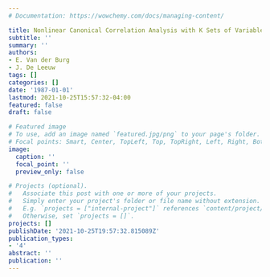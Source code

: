 ```yaml
---
# Documentation: https://wowchemy.com/docs/managing-content/

title: Nonlinear Canonical Correlation Analysis with K Sets of Variables
subtitle: ''
summary: ''
authors:
- E. Van der Burg
- J. De Leeuw
tags: []
categories: []
date: '1987-01-01'
lastmod: 2021-10-25T15:57:32-04:00
featured: false
draft: false

# Featured image
# To use, add an image named `featured.jpg/png` to your page's folder.
# Focal points: Smart, Center, TopLeft, Top, TopRight, Left, Right, BottomLeft, Bottom, BottomRight.
image:
  caption: ''
  focal_point: ''
  preview_only: false

# Projects (optional).
#   Associate this post with one or more of your projects.
#   Simply enter your project's folder or file name without extension.
#   E.g. `projects = ["internal-project"]` references `content/project/deep-learning/index.md`.
#   Otherwise, set `projects = []`.
projects: []
publishDate: '2021-10-25T19:57:32.815089Z'
publication_types:
- '4'
abstract: ''
publication: ''
---
```

